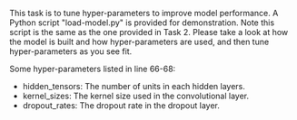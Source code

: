 This task is to tune hyper-parameters to improve model performance. A Python script "load-model.py" is provided for demonstration. Note this script is the same as the one provided in Task 2. Please take a look at how the model is built and how hyper-parameters are used, and then tune hyper-parameters as you see fit.

Some hyper-parameters listed in line 66-68:
- hidden_tensors: The number of units in each hidden layers.
- kernel_sizes: The kernel size used in the convolutional layer.
- dropout_rates: The dropout rate in the dropout layer.